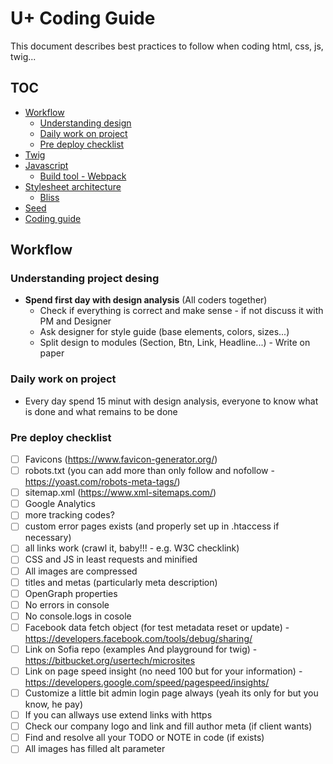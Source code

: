 # U+ Coding Guide

This document describes best practices to follow when coding html, css, js, twig...

## TOC

- [Workflow](WORKFLOW.md)
	- [Understanding design](#design)
	- [Daily work on project](#daily-work-on-project)
	- [Pre deploy checklist](#pre-deploy-checklist)  
- [Twig](./twig/TWIG.md)    
- [Javascript](https://github.com/usertech/javascript-guide/)
	- [Build tool - Webpack](https://github.com/usertech/javascript-guide/blob/master/OUR_BUILD_TOOL.md)
- [Stylesheet architecture](./css/CSS.md)
  - [Bliss](./css/BLISS.md)
- [Seed](./seed/SEED.md)
- [Coding guide](./GUIDE.md)  


## Workflow

### Understanding project desing <a id="design"></a>

- **Spend first day with design analysis** (All coders together)
	- Check if everything is correct and make sense - if not discuss it with PM and Designer
	- Ask designer for style guide (base elements, colors, sizes...)
	- Split design to modules (Section, Btn, Link, Headline...) - Write on paper

### Daily work on project
- Every day spend 15 minut with design analysis, everyone to know what is done and what remains to be done

### Pre deploy checklist
- [ ] Favicons (https://www.favicon-generator.org/)
- [ ] robots.txt (you can add more than only follow and nofollow - https://yoast.com/robots-meta-tags/)
- [ ] sitemap.xml (https://www.xml-sitemaps.com/)
- [ ] Google Analytics
- [ ] more tracking codes?
- [ ] custom error pages exists (and properly set up in .htaccess if necessary)
- [ ] all links work (crawl it, baby!!! - e.g. W3C checklink)
- [ ] CSS and JS in least requests and minified
- [ ] All images are compressed
- [ ] titles and metas (particularly meta description)
- [ ] OpenGraph properties
- [ ] No errors in console
- [ ] No console.logs in cosole
- [ ] Facebook data fetch object (for test metadata reset or update) - https://developers.facebook.com/tools/debug/sharing/
- [ ] Link on Sofia repo (examples And playground for twig) - https://bitbucket.org/usertech/microsites
- [ ] Link on page speed insight (no need 100 but for your information) - https://developers.google.com/speed/pagespeed/insights/
- [ ] Customize a little bit admin login page always (yeah its only for  but you know, he pay)
- [ ] If you can allways use extend links with https
- [ ] Check our company logo and link and fill author meta (if client wants)
- [ ] Find and resolve all your TODO or NOTE in code (if exists)
- [ ] All images has filled alt parameter
